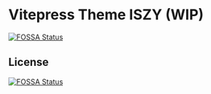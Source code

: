 # Vitepress Theme ISZY (WIP)
[![FOSSA Status](https://app.fossa.com/api/projects/git%2Bgithub.com%2FZvonimirSun%2Fvitepress-theme-iszy.svg?type=shield)](https://app.fossa.com/projects/git%2Bgithub.com%2FZvonimirSun%2Fvitepress-theme-iszy?ref=badge_shield)



## License
[![FOSSA Status](https://app.fossa.com/api/projects/git%2Bgithub.com%2FZvonimirSun%2Fvitepress-theme-iszy.svg?type=large)](https://app.fossa.com/projects/git%2Bgithub.com%2FZvonimirSun%2Fvitepress-theme-iszy?ref=badge_large)
